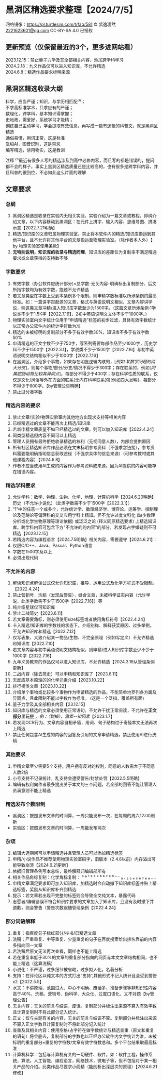 # 黑洞区精选要求整理【2024/7/5】

网络镜像：https://pl.turtlesim.com/t/faq/581
© 紫逸凌然<2221623601@qq.com> CC-BY-SA 4.0 已授权

## 更新预览（仅保留最近的3个，更多进网站看）
2023.12.15：禁止量子力学及其全部相关内容，添加跨学科学习  
2024.2.18：九义作品仅可以进入知识库，不允许精选  
2024.6.8：精选作品要求标明来源

## 黑洞区精选收录大纲
科学，应当严谨；知识，与学历相匹配⁽¹⁾；  
不求高标准学术，只求应有的严谨；  
数理化，跨学科，基本知识得掌握；  
史地政，需爱好，系统学习才能精；  
训练自己主动学习，学会提取有效信息，再写成一篇有逻辑的科普文，就是黑洞区精选  
通俗易懂，用词正常，这是标准  
洗稿AI，图音识别，这是禁忌  
编写精选，禁用物实，这是教训  

注释 ⁽¹⁾最近有很多人写的精选涉及到高中必修内容，而且写的都是错误的，提问都不会的样子。事实上黑洞区精选质量还是比较高的，也有很多是跨学科内容，并且科普的很到位，不必如此这么片面的理解


## 文章要求

### 总纲
1. 黑洞区精选是收录在实验内无相关实验，实验介绍为一篇文章或教程，即纯介绍文章，以下内容移动到黑洞区：在元件上拼字、输入内容、思维导图、拼凑示意【2022.7.21明确】      
2. 精选/知识库的文章归属物理实验室，禁止将本软件内的精选/知识库搬运到其他平台，且不允许将其他平台的文章搬运至物理实验室。（除作者本人外）【 by 物理实验室使用条款】  
3. **无特别说明，知识库的收录与精选同理**，知识库的差距仅为复制率不满足精选要求或文章获得的支持数不够  

### 字数要求
1. 有效字数（办公软件应统计部分)=总字数-无关内容-明确标出复制部分，后文所指字数均为有效字数，跑题不允许精选
2. 若文章类型在字数上受到本条例多个限制，则申精字数标准以所涉条例的最高标准。如：一篇讲宇宙起源的文章，格式与英语说明文相似，文章内容讲学说，则这类文章冲精/进入知识库字数至少为1500字。（这篇文章所涉条例:1学说类不少于1.5K字【2022.7.16】，2初中英语说明文文体不少于1000字。）
3. 物理实验室内文字统计仅用于“申请精选”标签的初步过滤，具体有效字数统计以正常办公软件内的统计字符数为准
4. 精选的未被标明的复制部分不多于有效字数30%，知识库不多于有效字数50%
5. 申请精选的正文字数不少于750字，写系列需要每部作品至少1000字，历史学科不少于1500字【2022.3.1】，学说类不少于1500字【2022.7.16】与初中英语说明文结构相似不少于1000字【2022.7.16】
6. 在黑洞区，介绍多个事物，如果存在明显逻辑内联的，[*例如:某数学问题的两大分支*]，则每个事物/部分/分支/情况不得少于300字；存在联系的，例如[*同属腔肠动物比较其异同点*]，每部分不得少于400字；存在科学性质的联系，仅仅是文化/风俗等外在方面的联系(无内在科学联系的)[例如四大发明]，每部分不得少于600字。【by管理公告明确】
7. 禁止过分凑字数

### 精选内容的要求
1. 禁止文章/实验/物理实验室内其他地方出现求支持等相关内容
2. 已经精选过的文章不能再次上精选/知识库
3. 若新申精文章质量不如已经精选过的文章，则可以加入知识库【2022.4.24】
4. 同类型精选但内容不同可以上精选
5. 管理人员拥有最终拒绝收录精选的权利（无视同意人数），内部会提供原因
6. 所有社区精选知识库作品必须在文末标明参考资料（不强求含链接），参考资料需要能明确指明信息获取途径（不强求具体的信息来源）（可参考教材或其他课程内容）【2024.6.8】
7. 作者不应当使用AI生成的内容作为参考资料或来源，因为AI提供的内容可能存在错误内容。

### 精选学科要求
1. 允许学科：数学、物理、生物、化学、地理、计算机科学【2024.6.20明确】历史（不允许小说化）（此类字数需不少于1500字【2022.3.1】）
2. “1”中的任意一个或多个，允许统计学、数理经济学、博弈论、运筹学、控制理论及范畴论等偏理科的交叉应用学科上精知。但不允许过度文科化 (缺少数理分析或化学生物原理等理论依据) 或泛泛之论 (释义同原精选要求) 上精选知识库。跨学科内容可包含下方"不允许的的内容"的部分，若发现占字嫌疑则不可精选【2023.12.15】
3. 若精选内容为编程语言【2024.7.5明确】相关内容，需要遵守【2024.6.21】：
  1. 仅限C/C++、Java、Pascal、Python语言
  2. 字数在1500字及以上
  3. 必须出现代码


### 不允许的内容
1. 解读知识点解读公式仅允许知识库，推导、运用公式及化学方程式不受限制。【2022.4.24】
2. 禁止营销号，洗稿（发现后警告），缝合文章，未被科学证实内容（允许学说，此类字数需不少于1500字【2022.7.16】）等
3. 纯介绍星球仅可知识库
4. 禁止二战简史【2023.6.11】
5. 若文章需要角标，则必须使用size标签或者使用角标符号【2022.4.24】
6. 卡入精选/知识库的字数线的状态下，介绍别称、解释获奖原因、过多举例，不允许知识库和精选【2022.7.12】
7. 仅写表象、大致介绍某一物品/生物、不完全原理（例如写定义）不允许精选和知识库【2022.7.10】
8. 若文章内容与初中英语说明文结构相似，则申精/进入知识库字数至少不少于1000字【2022.7.16】
9. 九年义务教育的作品仅可以进入知识库，不允许精选【2024.3.19从管理条例更新】
10. 二战内容（除去简史）可以申精和知识库了【2023.6.11】
11. 无反应基本原理的的化学元素介绍【2023.10.22】
12. 排行榜类文章【2023.10.22】
13. 介绍单个事物或比较多个事物作为申请精选的作品，不能简单地罗列各方面及异同点，且此限制不能以字数作为标准。 (这是一个泛指，覆盖所有面)
14. 量子力学及其全部相关内容【23.12.15】
15. 知识库与精选的文章必须使用正常语句，不允许干扰正常阅读，不允许在<b>正文部分</b>里玩梗 ，<i>例：（划掉），激素--知因素</i>【2023.1.7】
16. 若发现OCR行为、文章内容自相矛盾，用词、句子结构过于奇怪本文无法再次上精选
17. 禁止任何包含AI生成的内容的回答及引用的文章申请精选，禁止使用AI进行洗稿

### 其他要求
1. 申精文章至少需要5个支持，用户拥有反对的权利，同意的人数需大于不同意人数2倍
2. 小号支持不记录统计，乱支持会遭受警告/封禁处罚【2022.5.5明确】
3. 编辑有权利向作者最多提出关于本文的三个问题，若全部的回答不能让管理人员满意则不能上精选

### 精选发布个数限制
- 黑洞区：按照发布文章的时间算，一周只能发布一次，在每周的周六12:00刷新
- 实验区：按照发布文章的时间算，一周能发布两次

### 杂项
1. 编辑大选期间可以申请精选并且管理人员可以添加精选标签
2. 申精/小说作品不推荐使用物理实验室码字，旧版本（2.4.8以前）内存溢出可能导致崩溃【2024.6.21更新】
3. 依据旧管理条例写本总结，最终解释归编辑部所有
4. 相关作品角标复制：化学角标复制： ⁰ º ¹ ² ³ ⁴ ⁵ ⁶ ⁷ ⁸ ⁹ ⁺ ⁻  ₀ ₁ ₂ ₃ ₄ ₅ ₆ ₇ ₈ ₉ ₊ ₋
5. 申精文章满足要求即可加入知识库，加精选时会自动撤下知识库标签并贴上精选标签，奖励从知识库补齐到精选
6. 提示：若文章若出现不完整的标签则会导致全文纯文本，暴露代码
7. 志愿者/编辑错误不符合知识库要求的文章加入了知识库，且没有及时撤下并道歉，则会警告（警告次数跟随管理条例【2022.4.24】  

### 部分词语解释
1. 重复：指百度句子标红部分/抄书/已精选文章  
2. 洗稿：严重重复、中等重复、少量重复的句子在百度搜索给出排名靠前的内容多指向同一文章
3. 若洗稿后原文无法再次查看，同样也不能上精选
4. 若在重复率低于30%的文章的重复部分指向的网页与本文文章结构相同，也不能上精选（这算洗稿）
5. 小说化：不严谨，过多细节被省略，过多拟人化，名著分析
6.  支持：在评论区以纯文本的方式打出“支持”,其他形式不记入统计且会受到警告x2【2022.5.5】
7. 水文：不讲原理、范围过大、中心不明确、废话多、准备步骤等非知识性内容高于40%、洗稿、营销号、伪科学、大众化、过度口语化、文不对题【by管理公告】
9. 无关内容：无关的前言与结语，废话。复制部分并标注出来源不算入有效字数且计算复制时不将此部分记入统计。
10. 正文：仅与主题有关的内容，无关的前言与结语不算。复制部分并标注出来源不算入正文字数且计算复制时不将此部分记入统计
11. 查重及其相关内容：使用空格/占字符在做字数统计与精选查重（原文和重复的语句）将会删去，复制部分的字数也以正经办公软件内文字统计为准，未被标明的重复部分=重复的字符数/文章有效字符数总和。多个平台结果取最高标准
12. 计算机科学：包括与计算机有关的一切硬件、软件。如：软件工程，操作系统，算法，人工智能，编程语言，网络技术，微电子等，但不包括对于某一相关产品的介绍。此类作品尽要求小而精（能剖析出深层次的原理）【2024.6.21修改】